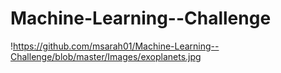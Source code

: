 # Machine-Learning--Challenge
!https://github.com/msarah01/Machine-Learning--Challenge/blob/master/Images/exoplanets.jpg
